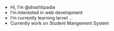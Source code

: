 -  Hi, I’m @drashtipadia
-  I’m interested in web development
-  I’m currently learning larvel ...
- Currently work on Student Mangement System 
 <!---
drashtipadia/drashtipadia is a ✨ special ✨ repository because its `README.md` (this file) appears on your GitHub profile.
You can click the Preview link to take a look at your changes.
--->
